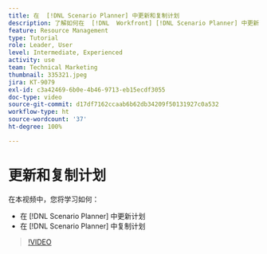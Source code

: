 ```yaml
---
title: 在  [!DNL Scenario Planner] 中更新和复制计划
description: 了解如何在  [!DNL  Workfront] [!DNL Scenario Planner] 中更新或复制计划。
feature: Resource Management
type: Tutorial
role: Leader, User
level: Intermediate, Experienced
activity: use
team: Technical Marketing
thumbnail: 335321.jpeg
jira: KT-9079
exl-id: c3a42469-6b0e-4b46-9713-eb15ecdf3055
doc-type: video
source-git-commit: d17df7162ccaab6b62db34209f50131927c0a532
workflow-type: ht
source-wordcount: '37'
ht-degree: 100%

---
```


# 更新和复制计划

在本视频中，您将学习如何：

* 在 [!DNL Scenario Planner] 中更新计划
* 在 [!DNL Scenario Planner] 中复制计划

>[!VIDEO](https://video.tv.adobe.com/v/335321/?quality=12&learn=on&enablevpops)
